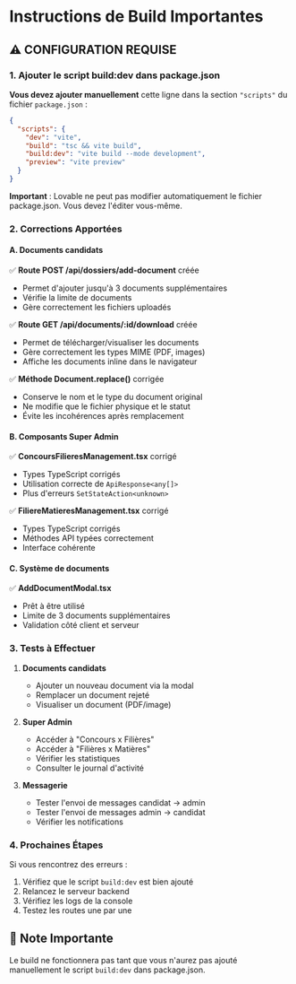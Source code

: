 # Instructions de Build Importantes

## ⚠️ CONFIGURATION REQUISE

### 1. Ajouter le script build:dev dans package.json

**Vous devez ajouter manuellement** cette ligne dans la section `"scripts"` du fichier `package.json` :

```json
{
  "scripts": {
    "dev": "vite",
    "build": "tsc && vite build",
    "build:dev": "vite build --mode development",
    "preview": "vite preview"
  }
}
```

**Important** : Lovable ne peut pas modifier automatiquement le fichier package.json. Vous devez l'éditer vous-même.

### 2. Corrections Apportées

#### A. Documents candidats

✅ **Route POST /api/dossiers/add-document** créée
- Permet d'ajouter jusqu'à 3 documents supplémentaires
- Vérifie la limite de documents
- Gère correctement les fichiers uploadés

✅ **Route GET /api/documents/:id/download** créée
- Permet de télécharger/visualiser les documents
- Gère correctement les types MIME (PDF, images)
- Affiche les documents inline dans le navigateur

✅ **Méthode Document.replace()** corrigée
- Conserve le nom et le type du document original
- Ne modifie que le fichier physique et le statut
- Évite les incohérences après remplacement

#### B. Composants Super Admin

✅ **ConcoursFilieresManagement.tsx** corrigé
- Types TypeScript corrigés
- Utilisation correcte de `ApiResponse<any[]>`
- Plus d'erreurs `SetStateAction<unknown>`

✅ **FiliereMatieresManagement.tsx** corrigé
- Types TypeScript corrigés
- Méthodes API typées correctement
- Interface cohérente

#### C. Système de documents

✅ **AddDocumentModal.tsx** 
- Prêt à être utilisé
- Limite de 3 documents supplémentaires
- Validation côté client et serveur

### 3. Tests à Effectuer

1. **Documents candidats**
   - Ajouter un nouveau document via la modal
   - Remplacer un document rejeté
   - Visualiser un document (PDF/image)

2. **Super Admin**
   - Accéder à "Concours x Filières"
   - Accéder à "Filières x Matières"
   - Vérifier les statistiques
   - Consulter le journal d'activité

3. **Messagerie**
   - Tester l'envoi de messages candidat → admin
   - Tester l'envoi de messages admin → candidat
   - Vérifier les notifications

### 4. Prochaines Étapes

Si vous rencontrez des erreurs :
1. Vérifiez que le script `build:dev` est bien ajouté
2. Relancez le serveur backend
3. Vérifiez les logs de la console
4. Testez les routes une par une

## 📝 Note Importante

Le build ne fonctionnera pas tant que vous n'aurez pas ajouté manuellement le script `build:dev` dans package.json.
